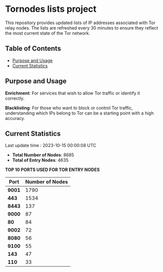 # Tornodes lists project

This repository provides updated lists of IP addresses associated with Tor relay nodes. The lists are refreshed every 30 minutes to ensure they reflect the most current state of the Tor network.

## Table of Contents

- [Purpose and Usage](#purpose-and-usage)
- [Current Statistics](#current-statistics)


## Purpose and Usage

**Enrichment**: For services that wish to allow Tor traffic or identify it correctly.

**Blacklisting**: For those who want to block or control Tor traffic, understanding which IPs belong to Tor can be a starting point with a high accuracy.

## Current Statistics

Last update time : 2023-10-15 00:00:08 UTC

- **Total Number of Nodes**: 8685
- **Total of Entry Nodes**: 4635

**TOP 10 PORTS USED FOR TOR ENTRY NODES**

| **Port** | **Number of Nodes** |
|------|-----------------|
| **9001**   | 1790  |
| **443**   | 1534  |
| **8443**   | 137  |
| **9000**   | 87  |
| **80**   | 84  |
| **9002**   | 72  |
| **8080**   | 56  |
| **9100**   | 55  |
| **143**   | 47  |
| **110**   | 33  |

